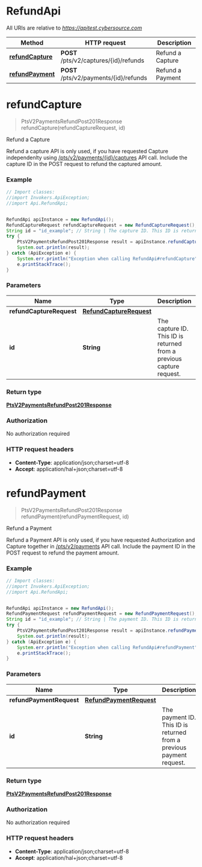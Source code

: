 # RefundApi

All URIs are relative to *https://apitest.cybersource.com*

Method | HTTP request | Description
------------- | ------------- | -------------
[**refundCapture**](RefundApi.md#refundCapture) | **POST** /pts/v2/captures/{id}/refunds | Refund a Capture
[**refundPayment**](RefundApi.md#refundPayment) | **POST** /pts/v2/payments/{id}/refunds | Refund a Payment


<a name="refundCapture"></a>
# **refundCapture**
> PtsV2PaymentsRefundPost201Response refundCapture(refundCaptureRequest, id)

Refund a Capture

Refund a capture API is only used, if you have requested Capture independenlty using [/pts/v2/payments/{id}/captures](https://developer.cybersource.com/api-reference-assets/index.html#payments_capture) API call. Include the capture ID in the POST request to refund the captured amount. 

### Example
```java
// Import classes:
//import Invokers.ApiException;
//import Api.RefundApi;


RefundApi apiInstance = new RefundApi();
RefundCaptureRequest refundCaptureRequest = new RefundCaptureRequest(); // RefundCaptureRequest | 
String id = "id_example"; // String | The capture ID. This ID is returned from a previous capture request.
try {
    PtsV2PaymentsRefundPost201Response result = apiInstance.refundCapture(refundCaptureRequest, id);
    System.out.println(result);
} catch (ApiException e) {
    System.err.println("Exception when calling RefundApi#refundCapture");
    e.printStackTrace();
}
```

### Parameters

Name | Type | Description  | Notes
------------- | ------------- | ------------- | -------------
 **refundCaptureRequest** | [**RefundCaptureRequest**](RefundCaptureRequest.md)|  |
 **id** | **String**| The capture ID. This ID is returned from a previous capture request. |

### Return type

[**PtsV2PaymentsRefundPost201Response**](PtsV2PaymentsRefundPost201Response.md)

### Authorization

No authorization required

### HTTP request headers

 - **Content-Type**: application/json;charset=utf-8
 - **Accept**: application/hal+json;charset=utf-8

<a name="refundPayment"></a>
# **refundPayment**
> PtsV2PaymentsRefundPost201Response refundPayment(refundPaymentRequest, id)

Refund a Payment

Refund a Payment API is only used, if you have requested Authorization and Capture together in [/pts/v2/payments](https://developer.cybersource.com/api-reference-assets/index.html#payments_payments) API call. Include the payment ID in the POST request to refund the payment amount. 

### Example
```java
// Import classes:
//import Invokers.ApiException;
//import Api.RefundApi;


RefundApi apiInstance = new RefundApi();
RefundPaymentRequest refundPaymentRequest = new RefundPaymentRequest(); // RefundPaymentRequest | 
String id = "id_example"; // String | The payment ID. This ID is returned from a previous payment request.
try {
    PtsV2PaymentsRefundPost201Response result = apiInstance.refundPayment(refundPaymentRequest, id);
    System.out.println(result);
} catch (ApiException e) {
    System.err.println("Exception when calling RefundApi#refundPayment");
    e.printStackTrace();
}
```

### Parameters

Name | Type | Description  | Notes
------------- | ------------- | ------------- | -------------
 **refundPaymentRequest** | [**RefundPaymentRequest**](RefundPaymentRequest.md)|  |
 **id** | **String**| The payment ID. This ID is returned from a previous payment request. |

### Return type

[**PtsV2PaymentsRefundPost201Response**](PtsV2PaymentsRefundPost201Response.md)

### Authorization

No authorization required

### HTTP request headers

 - **Content-Type**: application/json;charset=utf-8
 - **Accept**: application/hal+json;charset=utf-8

